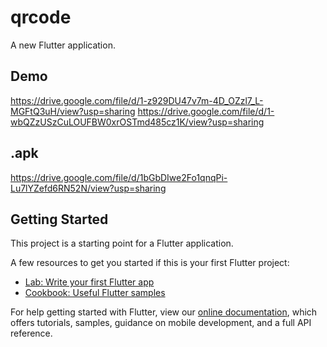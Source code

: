 # qrcode

A new Flutter application.

## Demo

https://drive.google.com/file/d/1-z929DU47v7m-4D_OZzl7_L-MGFtQ3uH/view?usp=sharing
https://drive.google.com/file/d/1-wbQZzUSzCuLOUFBW0xrOSTmd485cz1K/view?usp=sharing

## .apk

https://drive.google.com/file/d/1bGbDIwe2Fo1qnqPi-Lu7lYZefd6RN52N/view?usp=sharing

## Getting Started

This project is a starting point for a Flutter application.

A few resources to get you started if this is your first Flutter project:

- [Lab: Write your first Flutter app](https://flutter.dev/docs/get-started/codelab)
- [Cookbook: Useful Flutter samples](https://flutter.dev/docs/cookbook)

For help getting started with Flutter, view our
[online documentation](https://flutter.dev/docs), which offers tutorials,
samples, guidance on mobile development, and a full API reference.
